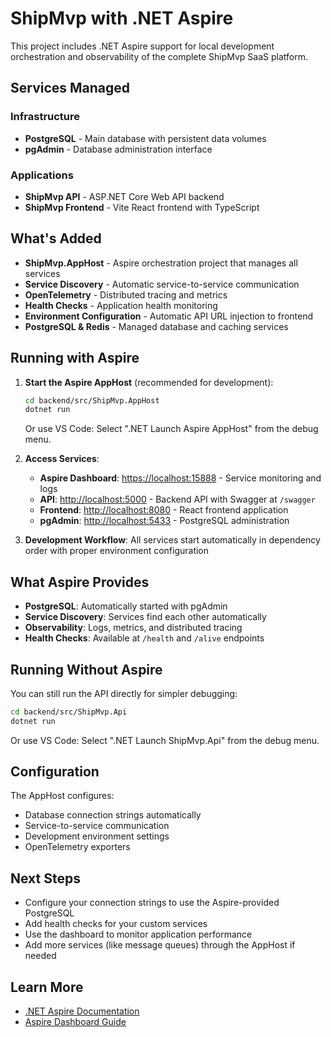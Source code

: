 # ShipMvp with .NET Aspire

This project includes .NET Aspire support for local development orchestration and observability of the complete ShipMvp SaaS platform.

## Services Managed

### Infrastructure
- **PostgreSQL** - Main database with persistent data volumes
- **pgAdmin** - Database administration interface

### Applications
- **ShipMvp API** - ASP.NET Core Web API backend
- **ShipMvp Frontend** - Vite React frontend with TypeScript

## What's Added

- **ShipMvp.AppHost** - Aspire orchestration project that manages all services
- **Service Discovery** - Automatic service-to-service communication
- **OpenTelemetry** - Distributed tracing and metrics
- **Health Checks** - Application health monitoring
- **Environment Configuration** - Automatic API URL injection to frontend
- **PostgreSQL & Redis** - Managed database and caching services

## Running with Aspire

1. **Start the Aspire AppHost** (recommended for development):
   ```sh
   cd backend/src/ShipMvp.AppHost
   dotnet run
   ```

   Or use VS Code: Select ".NET Launch Aspire AppHost" from the debug menu.

2. **Access Services**:
   - **Aspire Dashboard**: <https://localhost:15888> - Service monitoring and logs
   - **API**: <http://localhost:5000> - Backend API with Swagger at `/swagger`
   - **Frontend**: <http://localhost:8080> - React frontend application
   - **pgAdmin**: <http://localhost:5433> - PostgreSQL administration

3. **Development Workflow**: All services start automatically in dependency order with proper environment configuration

## What Aspire Provides

- **PostgreSQL**: Automatically started with pgAdmin
- **Service Discovery**: Services find each other automatically
- **Observability**: Logs, metrics, and distributed tracing
- **Health Checks**: Available at `/health` and `/alive` endpoints

## Running Without Aspire

You can still run the API directly for simpler debugging:

```sh
cd backend/src/ShipMvp.Api
dotnet run
```

Or use VS Code: Select ".NET Launch ShipMvp.Api" from the debug menu.

## Configuration

The AppHost configures:

- Database connection strings automatically
- Service-to-service communication
- Development environment settings
- OpenTelemetry exporters

## Next Steps

- Configure your connection strings to use the Aspire-provided PostgreSQL
- Add health checks for your custom services
- Use the dashboard to monitor application performance
- Add more services (like message queues) through the AppHost if needed

## Learn More

- [.NET Aspire Documentation](https://learn.microsoft.com/en-us/dotnet/aspire/)
- [Aspire Dashboard Guide](https://learn.microsoft.com/en-us/dotnet/aspire/fundamentals/dashboard/)

